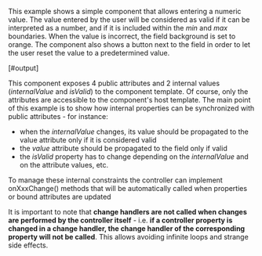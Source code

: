
This example shows a simple component that allows entering a numeric value. The value entered by the user will be considered as valid if it can be interpreted as a number, and if it is included within the *min* and *max* boundaries. When the value is incorrect, the field background is set to orange. The component also shows a button next to the field in order to let the user reset the value to a predetermined value.

[#output]

This component exposes 4 public attributes and 2 internal values (*internalValue* and *isValid*) to the component template. Of course, only the attributes are accessible to the component's host template. The main point of this example is to show how internal properties can be synchronized with public attributes - for instance:

- when the *internalValue* changes, its value should be propagated to the value attribute only if it is considered valid
- the *value* attribute should be propagated to the field only if valid
- the *isValid* property has to change depending on the *internalValue* and on the attribute values, etc.

To manage these internal constraints the controller can implement onXxxChange() methods that will be automatically called when properties or bound attributes are updated

It is important to note that **change handlers are not called when changes are performed by the controller itself** - i.e. **if a controller property is changed in a change handler, the change handler of the corresponding property will not be called**. This allows avoiding infinite loops and strange side effects.
